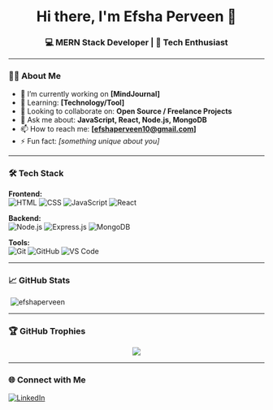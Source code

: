 <h1 align="center">Hi there, I'm Efsha Perveen 👋</h1>
<h3 align="center">💻 MERN Stack Developer | 🚀 Tech Enthusiast</h3>

---

### 👨‍💻 About Me

- 🔭 I’m currently working on **[MindJournal]**
- 🌱 Learning: **[Technology/Tool]**
- 👯 Looking to collaborate on: **Open Source / Freelance Projects**
- 💬 Ask me about: **JavaScript, React, Node.js, MongoDB**
- 📫 How to reach me: **[efshaperveen10@gmail.com]**
- ⚡ Fun fact: *[something unique about you]*

---

### 🛠 Tech Stack

**Frontend:**  
![HTML](https://img.shields.io/badge/-HTML5-E34F26?style=flat&logo=html5&logoColor=white)
![CSS](https://img.shields.io/badge/-CSS3-1572B6?style=flat&logo=css3)
![JavaScript](https://img.shields.io/badge/-JavaScript-F7DF1E?style=flat&logo=javascript&logoColor=black)
![React](https://img.shields.io/badge/-React-61DAFB?style=flat&logo=react)

**Backend:**  
![Node.js](https://img.shields.io/badge/-Node.js-339933?style=flat&logo=node.js&logoColor=white)
![Express.js](https://img.shields.io/badge/-Express-000000?style=flat&logo=express&logoColor=white)
![MongoDB](https://img.shields.io/badge/-MongoDB-47A248?style=flat&logo=mongodb&logoColor=white)

**Tools:**  
![Git](https://img.shields.io/badge/-Git-F05032?style=flat&logo=git)
![GitHub](https://img.shields.io/badge/-GitHub-181717?style=flat&logo=github)
![VS Code](https://img.shields.io/badge/-VSCode-007ACC?style=flat&logo=visual-studio-code)

---

### 📈 GitHub Stats

<p>&nbsp;<img align="center" src="https://github-readme-stats.vercel.app/api?username=efshaperveen&show_icons=true&locale=en" alt="efshaperveen" /></p>

---

### 🏆 GitHub Trophies

<p align="center">
  <img src="https://github-profile-trophy.vercel.app/?username=[efshaperveen]&theme=github-dark&row=1&column=6" />
</p>

---

### 🌐 Connect with Me

[![LinkedIn](https://img.shields.io/badge/-LinkedIn-blue?style=flat&logo=linkedin)](https://www.linkedin.com/in/efsha-perveen-124718282?lipi=urn%3Ali%3Apage%3Ad_flagship3_profile_view_base_contact_details%3Bpp%2BBoF7ESbqmJg4pkk6I1w%3D%3D)



